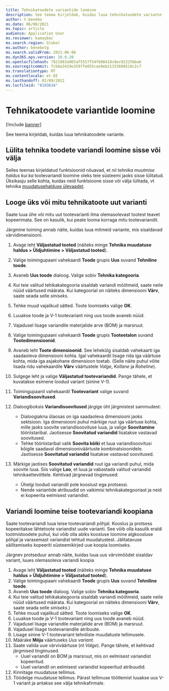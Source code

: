 ```yaml
---
title: Tehnikatoodete variantide loomine
description: See teema kirjeldab, kuidas luua tehnikatoodete variante
author: t-benebo
ms.date: 06/08/2021
ms.topic: article
audience: Application User
ms.reviewer: kamaybac
ms.search.region: Global
ms.author: benebotg
ms.search.validFrom: 2021-06-08
ms.dyn365.ops.version: 10.0.20
ms.openlocfilehash: 7921983a965af5557f54f608418c8ec922256ba6
ms.sourcegitcommit: fcb8a3419e3597fe855cae9eb21333698518c2c7
ms.translationtype: MT
ms.contentlocale: et-EE
ms.lasthandoff: 02/09/2022
ms.locfileid: "8103634"
---
```

# <a name="generate-variants-for-engineering-products"></a>Tehnikatoodete variantide loomine

[!include [banner](../includes/banner.md)]

See teema kirjeldab, kuidas luua tehnikatoodete variante.

## <a name="turn-variant-generation-for-engineering-products-on-or-off"></a>Lülita tehnika toodete variandi loomine sisse või välja

Selles teemas kirjeldatud funktsioonid nõuavad, et *nii tehnika muutmise haldus* *kui ka* tootevariandi loomine oleks teie süsteemi jaoks sisse lülitatud. Üksikasju selle kohta, kuidas neid funktsioone sisse või välja lülitada, vt tehnika [muudatusehalduse ülevaadet](product-engineering-overview.md).

## <a name="generate-one-or-more-new-variants-of-an-engineering-product"></a>Looge üks või mitu tehnikatoote uut varianti

Saate luua ühe või mitu uut tootevarianti ilma olemasolevast tootest teavet kopeerimata. See on kasulik, kui peate looma korraga mitu tootevariandit.

Järgmine toiming annab näite, kuidas luua mitmeid variante, mis sisaldavad värvidimensiooni.

1. Avage leht **Väljastatud tooted** (näiteks minge **Tehnika muudatuse haldus \> Üldjuhtimine \> Väljastatud tooted**).
1. Valige toimingupaani vahekaardi **Toode** grupis **Uus** suvand **Tehniline toode**.
1. Avaneb **Uus toode** dialoog. Valige sobiv **Tehnika kategooria**.
1. Kui teie valitud tehikakategooria sisaldab variandi mõõtmeid, saate neile nüüd väärtused määrata. Kui kategoorial on näiteks dimensiooni **Värv**, saate seada selle *siniseks*.
1. Tehke muud vajalikud sätted. Toote loomiseks valige **OK**.
1. Luuakse toode ja V-1 tootevariant ning uus toode avaneb nüüd.
1. Vajadusel lisage variandile materjalide arve (BOM) ja marsruut.
1. Valige toimingupaani vahekaardi **Toode** grupis **Tooteetalon** suvand **Tootedimensioonid**.
1. Avaneb leht **Toote dimensioonid**. See lehekülg sisaldab vahekaarti iga saadaoleva dimensiooni kohta. Igal vahekaardil lisage rida iga väärtuse kohta, mida iga asjakohane dimensioon toetab. (Selle näite puhul võite lisada ridu vahekaardile **Värv** väärtustele *Valge*, *Kollane* ja *Roheline*).
1. Sulgege leht ja valige **Väljastatud tootevariandid**. Pange tähele, et kuvatakse esimene loodud variant (sinine V-1).
1. Toimingupaanil vahekaardil **Tootevariant** valige suvand **Variandisoovitused**.
1. Dialoogiboksis **Variandisoovitused** järgige üht järgmistest sammudest:

    - Dialoogiakna ülaosas on iga saadaoleva dimensiooni jaoks sektsioon. Iga dimensiooni puhul märkige ruut iga väärtuse kohta, mille jaoks soovite variandisoovituse luua, ja valige **Soovitamine** tööriistaribal. Jaotisesse **Soovitatud variandid** lisatakse vastavad soovitused.
    - Tehke tööriistaribal valik **Soovita kõiki** et luua variandisoovitusi kõigile saadaval dimensiooniväärtuste kombinatsioonidele. Jaotisesse **Soovitatud variandid** lisatakse vastavad soovitused.

1. Märkige jaotises **Soovitatud variandid** ruut iga variandi puhul, mida soovite luua. Siis valige **Loo**, et luua ja vabastada valitud variandid tehnikaettevõttele. Kehtivad järgnevad tingimused:

    - Ühelgi loodud variandil pole kooslust ega protsessi.
    - Nende variantide atribuudid on vaikimisi tehnikakategooriast ja neid ei kopeerita eelmisest variandist.

## <a name="generate-a-variant-as-a-copy-of-another-product-variant"></a>Variandi loomine teise tootevariandi koopiana

Saate tootevariandi luua teise tootevariandi põhjal. Kooslus ja protsess kopeeritakse lähtetoote variandist uude varianti. See võib olla kasulik eraldi tootmistoodete puhul, kui võib olla abiks koosluse loomine algkoosluse põhjal ja varasemast variandist tehtud muudatustest. Jälitatavuse säilitamiseks kopeeriti süsteemikirjed uue koopia loomiseks.

Järgnev protseduur annab näite, kuidas luua uus värvimõõdet sisaldav variant, luues olemasoleva variandi koopia

1. Avage leht **Väljastatud tooted** (näiteks minge **Tehnika muudatuse haldus \> Üldjuhtimine \> Väljastatud tooted**).
1. Valige toimingupaani vahekaardi **Toode** grupis **Uus** suvand **Tehniline toode**.
1. Avaneb **Uus toode** dialoog. Valige sobiv **Tehnika kategooria**.
1. Kui teie valitud tehikakategooria sisaldab variandi mõõtmeid, saate neile nüüd väärtused määrata. Kui kategoorial on näiteks dimensiooni **Värv**, saate seada selle *siniseks*.)
1. Tehke muud vajalikud sätted. Toote loomiseks valige **OK**.
1. Luuakse toode ja V-1 tootevariant ning uus toode avaneb nüüd.
1. Vajadusel lisage variandile materjalide arve (BOM) ja marsruut.
1. Vajadusel lisage tootevariandile atribuute.
1. Lisage sinine V-1 tootevariant tehniliste muudatuste tellimusele.
1. Määrake **Mõju** väärtuseks *Uus variant*.
1. Saate valida uue värviväärtuse (nt *Valge*). Pange tähele, et kehtivad järgmised tingimused. 
    - Uuel variandil on BOM ja marsruut, mis on eelmisest variandist kopeeritud.
    - Uuel variandil on eelmisest variandist kopeeritud atribuudid.
1. Kinnitage muudatuse tellimus.
1. Töödelge muudatuse tellimus. Pärast tellimuse töötlemist luuakse uus V-1 variant ja antakse see välja tehnikafirmale.
